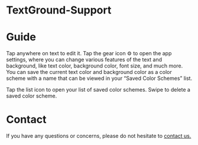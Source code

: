 # TextGround-Support

# Guide
Tap anywhere on text to edit it. Tap the gear icon ⚙️ to open the app settings, where you can change various features of the text and background, like text color, background color, font size, and much more. You can save the current text color and background color as a color scheme with a name that can be viewed in your “Saved Color Schemes” list.

Tap the list icon to open your list of saved color schemes. Swipe to delete a saved color scheme.

# Contact
If you have any questions or concerns, please do not hesitate to [contact us.](mailto:andrew.o.dev@proton.me)
